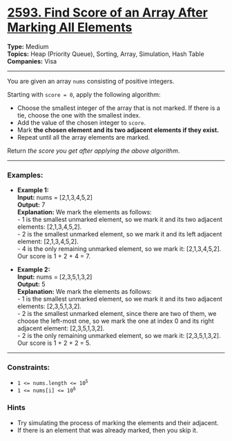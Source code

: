 # [2593. Find Score of an Array After Marking All Elements](https://leetcode.com/problems/find-score-of-an-array-after-marking-all-elements?envType=daily-question&envId=2024-12-13)

**Type:** Medium <br>
**Topics:** Heap (Priority Queue), Sorting, Array, Simulation, Hash Table <br>
**Companies:** Visa
<hr>

You are given an array `nums` consisting of positive integers.

Starting with `score = 0`, apply the following algorithm:

- Choose the smallest integer of the array that is not marked. If there is a tie, choose the one with the smallest index.
- Add the value of the chosen integer to `score`.
- Mark **the chosen element and its two adjacent elements if they exist.**
- Repeat until all the array elements are marked.

Return *the score you get after applying the above algorithm*.
<hr>

### Examples:

- **Example 1:** <br>
**Input:** nums = [2,1,3,4,5,2] <br>
**Output:** 7 <br>
**Explanation:** We mark the elements as follows: <br> - 1 is the smallest unmarked element, so we mark it and its two adjacent elements: [2,1,3,4,5,2]. <br> - 2 is the smallest unmarked element, so we mark it and its left adjacent element: [2,1,3,4,5,2]. <br> - 4 is the only remaining unmarked element, so we mark it: [2,1,3,4,5,2]. <br> Our score is 1 + 2 + 4 = 7.

- **Example 2:** <br>
**Input:** nums = [2,3,5,1,3,2] <br>
**Output:** 5 <br>
**Explanation:** We mark the elements as follows: <br> - 1 is the smallest unmarked element, so we mark it and its two adjacent elements: [2,3,5,1,3,2]. <br> - 2 is the smallest unmarked element, since there are two of them, we choose the left-most one, so we mark the one at index 0 and its right adjacent element: [2,3,5,1,3,2]. <br> - 2 is the only remaining unmarked element, so we mark it: [2,3,5,1,3,2]. <br> Our score is 1 + 2 + 2 = 5.
<hr>

### Constraints:
- <code>1 <= nums.length <= 10<sup>5</sup></code>
- <code>1 <= nums[i] <= 10<sup>6</sup></code>

### Hints
- Try simulating the process of marking the elements and their adjacent.
- If there is an element that was already marked, then you skip it.